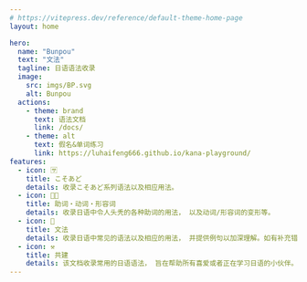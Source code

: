 ```yaml
---
# https://vitepress.dev/reference/default-theme-home-page
layout: home

hero:
  name: "Bunpou"
  text: "文法"
  tagline: 日语语法收录
  image:
    src: imgs/BP.svg
    alt: Bunpou
  actions:
    - theme: brand
      text: 语法文档
      link: /docs/
    - theme: alt
      text: 假名&单词练习
      link: https://luhaifeng666.github.io/kana-playground/
features:
  - icon: 🈂
    title: こそあど
    details: 收录こそあど系列语法以及相应用法。
  - icon: 😵‍💫
    title: 助词・动词・形容词
    details: 收录日语中令人头秃的各种助词的用法， 以及动词/形容词的变形等。
  - icon: 📝
    title: 文法
    details: 收录日语中常见的语法以及相应的用法， 并提供例句以加深理解。如有补充错漏之处， 欢迎PR~
  - icon: ⚒️
    title: 共建
    details: 该文档收录常用的日语语法， 旨在帮助所有喜爱或者正在学习日语的小伙伴。点击文档例句后的小喇叭，可以听到例句的语音哦~文档或语音若有错漏， 欢迎大佬们补充指正~
---
```

